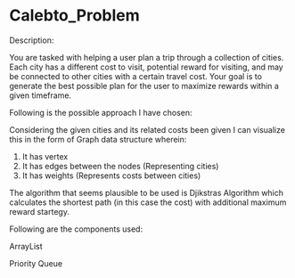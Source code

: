 # Calebto_Problem

Description:

You are tasked with helping a user plan a trip through a collection of cities. Each city has a different cost to visit, potential reward for visiting, and may be connected to other cities with a certain travel cost. Your goal is to generate the best possible plan for the user to maximize rewards within a given timeframe.


Following is the possible approach I have chosen:

Considering the given cities and its related costs been given I can visualize this in the form of Graph data structure wherein:

1. It has vertex
2. It has edges between the nodes (Representing cities)
3. It has weights (Represents costs between cities)


The algorithm that seems plausible to be used is Djikstras Algorithm which calculates the shortest path (in this case the cost) with additional maximum reward startegy.

Following are the components used:

ArrayList

Priority Queue
